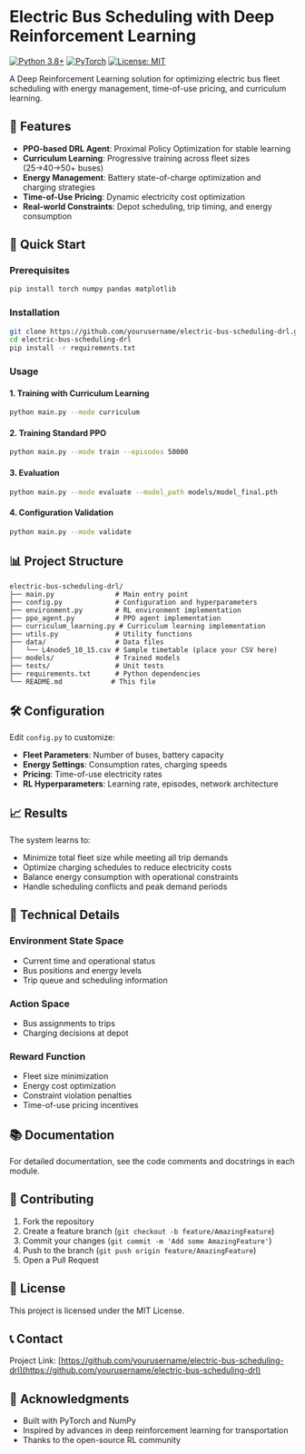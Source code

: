 # Electric Bus Scheduling with Deep Reinforcement Learning

[![Python 3.8+](https://img.shields.io/badge/python-3.8+-blue.svg)](https://www.python.org/downloads/)
[![PyTorch](https://img.shields.io/badge/PyTorch-1.9+-red.svg)](https://pytorch.org/)
[![License: MIT](https://img.shields.io/badge/License-MIT-yellow.svg)](https://opensource.org/licenses/MIT)

A Deep Reinforcement Learning solution for optimizing electric bus fleet scheduling with energy management, time-of-use pricing, and curriculum learning.

## 🎯 Features

- **PPO-based DRL Agent**: Proximal Policy Optimization for stable learning
- **Curriculum Learning**: Progressive training across fleet sizes (25→40→50+ buses)
- **Energy Management**: Battery state-of-charge optimization and charging strategies
- **Time-of-Use Pricing**: Dynamic electricity cost optimization
- **Real-world Constraints**: Depot scheduling, trip timing, and energy consumption

## 🚀 Quick Start

### Prerequisites

```bash
pip install torch numpy pandas matplotlib
```

### Installation

```bash
git clone https://github.com/yourusername/electric-bus-scheduling-drl.git
cd electric-bus-scheduling-drl
pip install -r requirements.txt
```

### Usage

#### 1. Training with Curriculum Learning

```bash
python main.py --mode curriculum
```

#### 2. Training Standard PPO

```bash
python main.py --mode train --episodes 50000
```

#### 3. Evaluation

```bash
python main.py --mode evaluate --model_path models/model_final.pth
```

#### 4. Configuration Validation

```bash
python main.py --mode validate
```

## 📊 Project Structure

```
electric-bus-scheduling-drl/
├── main.py               # Main entry point
├── config.py             # Configuration and hyperparameters
├── environment.py        # RL environment implementation
├── ppo_agent.py          # PPO agent implementation
├── curriculum_learning.py # Curriculum learning implementation
├── utils.py              # Utility functions
├── data/                 # Data files
│   └── L4node5_10_15.csv # Sample timetable (place your CSV here)
├── models/               # Trained models
├── tests/                # Unit tests
├── requirements.txt      # Python dependencies
└── README.md            # This file
```

## 🛠️ Configuration

Edit `config.py` to customize:

- **Fleet Parameters**: Number of buses, battery capacity
- **Energy Settings**: Consumption rates, charging speeds
- **Pricing**: Time-of-use electricity rates
- **RL Hyperparameters**: Learning rate, episodes, network architecture

## 📈 Results

The system learns to:
- Minimize total fleet size while meeting all trip demands
- Optimize charging schedules to reduce electricity costs
- Balance energy consumption with operational constraints
- Handle scheduling conflicts and peak demand periods

## 🔬 Technical Details

### Environment State Space
- Current time and operational status
- Bus positions and energy levels
- Trip queue and scheduling information

### Action Space
- Bus assignments to trips
- Charging decisions at depot

### Reward Function
- Fleet size minimization
- Energy cost optimization
- Constraint violation penalties
- Time-of-use pricing incentives

## 📚 Documentation

For detailed documentation, see the code comments and docstrings in each module.

## 🤝 Contributing

1. Fork the repository
2. Create a feature branch (`git checkout -b feature/AmazingFeature`)
3. Commit your changes (`git commit -m 'Add some AmazingFeature'`)
4. Push to the branch (`git push origin feature/AmazingFeature`)
5. Open a Pull Request

## 📄 License

This project is licensed under the MIT License.

## 📞 Contact

Project Link: [https://github.com/yourusername/electric-bus-scheduling-drl](https://github.com/yourusername/electric-bus-scheduling-drl)

## 🙏 Acknowledgments

- Built with PyTorch and NumPy
- Inspired by advances in deep reinforcement learning for transportation
- Thanks to the open-source RL community
